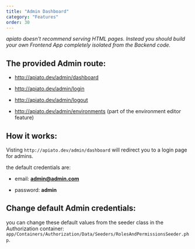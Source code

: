 ```yaml
---
title: "Admin Dashboard"
category: "Features"
order: 30
---
```


*apiato doesn't recommend serving HTML pages. Instead you should build your own Frontend App completely isolated from the Backend code.*

## The provided Admin route:

- http://apiato.dev/admin/dashboard

- http://apiato.dev/admin/login

- http://apiato.dev/admin/logout

- http://apiato.dev/admin/environments (part of the environment editor feature)

## How it works:

Visting `http://apiato.dev/admin/dashboard` will redirect you to a login page for admins.

the default credentials are:

- email: **admin@admin.com**

- password: **admin**

## Change default Admin credentials:

you can change these default values from the seeder class in the Authorization container: `app/Containers/Authorization/Data/Seeders/RolesAndPermissionsSeeder.php`.
